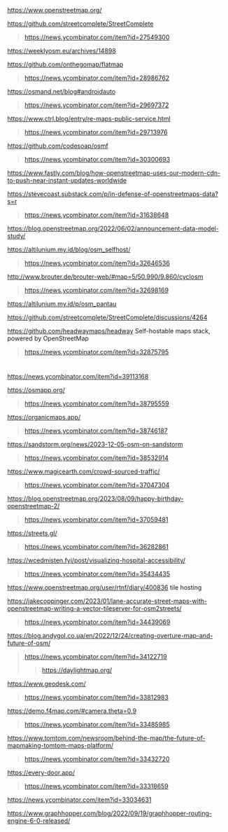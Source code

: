 https://www.openstreetmap.org/

https://github.com/streetcomplete/StreetComplete
> https://news.ycombinator.com/item?id=27549300

https://weeklyosm.eu/archives/14898

https://github.com/onthegomap/flatmap
> https://news.ycombinator.com/item?id=28986762

https://osmand.net/blog#androidauto
> https://news.ycombinator.com/item?id=29697372

https://www.ctrl.blog/entry/re-maps-public-service.html
> https://news.ycombinator.com/item?id=29713976

https://github.com/codesoap/osmf
> https://news.ycombinator.com/item?id=30300693

https://www.fastly.com/blog/how-openstreetmap-uses-our-modern-cdn-to-push-near-instant-updates-worldwide

https://stevecoast.substack.com/p/in-defense-of-openstreetmaps-data?s=r
> https://news.ycombinator.com/item?id=31638648

https://blog.openstreetmap.org/2022/06/02/announcement-data-model-study/

https://altilunium.my.id/blog/osm_selfhost/
> https://news.ycombinator.com/item?id=32646536

http://www.brouter.de/brouter-web/#map=5/50.990/9.860/cyclosm
> https://news.ycombinator.com/item?id=32698169

https://altilunium.my.id/p/osm_pantau

https://github.com/streetcomplete/StreetComplete/discussions/4264

https://github.com/headwaymaps/headway Self-hostable maps stack, powered by OpenStreetMap
> https://news.ycombinator.com/item?id=32875795

#
https://news.ycombinator.com/item?id=39113168

https://osmapp.org/
 > https://news.ycombinator.com/item?id=38795559

https://organicmaps.app/
> https://news.ycombinator.com/item?id=38746187

https://sandstorm.org/news/2023-12-05-osm-on-sandstorm
> https://news.ycombinator.com/item?id=38532914

https://www.magicearth.com/crowd-sourced-traffic/
> https://news.ycombinator.com/item?id=37047304

https://blog.openstreetmap.org/2023/08/09/happy-birthday-openstreetmap-2/
> https://news.ycombinator.com/item?id=37059481

https://streets.gl/
> https://news.ycombinator.com/item?id=36282861

https://wcedmisten.fyi/post/visualizing-hospital-accessibility/
> https://news.ycombinator.com/item?id=35434435

https://www.openstreetmap.org/user/rtnf/diary/400836 tile hosting

https://jakecoppinger.com/2023/01/lane-accurate-street-maps-with-openstreetmap-writing-a-vector-tileserver-for-osm2streets/
> https://news.ycombinator.com/item?id=34439069

https://blog.andygol.co.ua/en/2022/12/24/creating-overture-map-and-future-of-osm/
> https://news.ycombinator.com/item?id=34122719
> > https://daylightmap.org/

https://www.geodesk.com/
> https://news.ycombinator.com/item?id=33812983

https://demo.f4map.com/#camera.theta=0.9
> https://news.ycombinator.com/item?id=33485985

https://www.tomtom.com/newsroom/behind-the-map/the-future-of-mapmaking-tomtom-maps-platform/
> https://news.ycombinator.com/item?id=33432720

https://every-door.app/
> https://news.ycombinator.com/item?id=33318659

https://news.ycombinator.com/item?id=33034631

https://www.graphhopper.com/blog/2022/09/19/graphhopper-routing-engine-6-0-released/